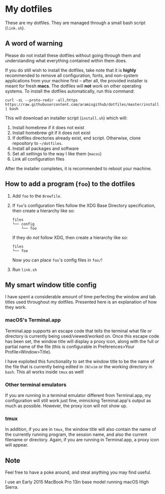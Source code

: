# My dotfiles

These are my dotfiles. They are managed through a small bash 
script (`link.sh`).

## A word of warning

Please do not install these dotfiles without going through them 
and understanding what everything contained within them does.

If you do still wish to install the dotfiles, take note that it is 
**highly** recommended to remove all configuration, fonts, and 
non-system applications from your machine first – after all, the 
provided installer is meant for fresh **macs**. The dotfiles will 
**not** work on other operating systems. To install the dotfiles 
automatically, run this command:

```
curl -sL --proto-redir -all,https https://raw.githubusercontent.com/aramisgithub/dotfiles/master/install.sh | bash
```

This will download an installer script (`install.sh`) which will:

1. Install homebrew if it does not exist
1. Install homebrew git if it does not exist
1. If dotfiles directories already exist, end script. Otherwise, 
   clone repository to `~/dotfiles`.
1. Install all packages and software
1. Set all settings to the way I like them (`macos`)
1. Link all configuration files

After the installer completes, it is recommended to reboot your 
machine.

## How to add a program (`foo`) to the dotfiles

1. Add `foo` to the `Brewfile`.

1. If `foo`'s configuration files follow the XDG Base Directory 
   specification, then create a hierarchy like so:

   ```
   files
   └── config
       └── foo
   ```

   If they do *not* follow XDG, then create a hierarchy like so:

   ```
   files
   └── foo
   ```

   Now you can place `foo`'s config files in `foo/`!

1. Run `link.sh`

## My smart window title config

I have spent a considerable amount of time perfecting the window 
and tab titles used throughout my dotfiles. Presented here is an 
explanation of how they work.

### macOS's Terminal.app

Terminal.app supports an escape code that tells the terminal what 
file or directory is currently being used/viewed/worked on. Once 
this escape code has been set, the window title will display a 
proxy icon, along with the full or partial name of the file (this 
is configurable in Preferences>Your Profile>Window>Title).

I have exploited this functionality to set the window title to be 
the name of the file that is currently being edited in `(N)vim` or 
the working directory in `bash`. This all works inside `tmux` as 
well!

### Other terminal emulators

If you are running in a terminal emulator different from 
Terminal.app, my configuration will still work just fine, 
mimicking Terminal.app's output as much as possible. However, the 
proxy icon will not show up.

### tmux

In addition, if you are in `tmux`, the window title will also 
contain the name of the currently running program, the session 
name, and also the current filename or directory. Again, if you 
are running in Terminal.app, a proxy icon will appear.

## Note

Feel free to have a poke around, and steal anything you may find 
useful.

I use an Early 2015 MacBook Pro 13in base model running macOS High 
Sierra.

